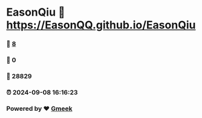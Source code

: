 # EasonQiu :link: https://EasonQQ.github.io/EasonQiu 
### :page_facing_up: [8](https://EasonQQ.github.io/EasonQiu/tag.html) 
### :speech_balloon: 0 
### :hibiscus: 28829 
### :alarm_clock: 2024-09-08 16:16:23 
### Powered by :heart: [Gmeek](https://github.com/Meekdai/Gmeek)
